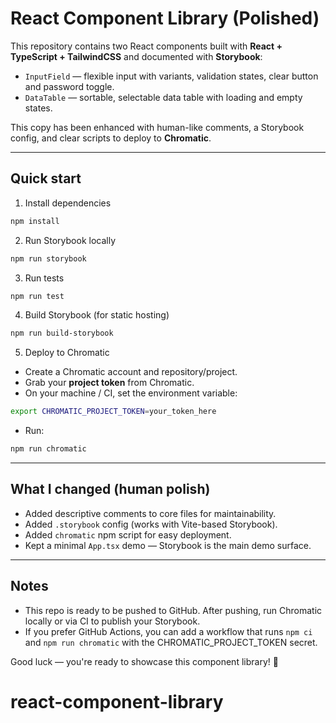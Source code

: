 # React Component Library (Polished)

This repository contains two React components built with **React + TypeScript + TailwindCSS** and documented with **Storybook**:
- `InputField` — flexible input with variants, validation states, clear button and password toggle.
- `DataTable` — sortable, selectable data table with loading and empty states.

This copy has been enhanced with human-like comments, a Storybook config, and clear scripts to deploy to **Chromatic**.

---

## Quick start

1. Install dependencies
```bash
npm install
```

2. Run Storybook locally
```bash
npm run storybook
```

3. Run tests
```bash
npm run test
```

4. Build Storybook (for static hosting)
```bash
npm run build-storybook
```

5. Deploy to Chromatic
- Create a Chromatic account and repository/project.
- Grab your **project token** from Chromatic.
- On your machine / CI, set the environment variable:
```bash
export CHROMATIC_PROJECT_TOKEN=your_token_here
```
- Run:
```bash
npm run chromatic
```

---

## What I changed (human polish)

- Added descriptive comments to core files for maintainability.
- Added `.storybook` config (works with Vite-based Storybook).
- Added `chromatic` npm script for easy deployment.
- Kept a minimal `App.tsx` demo — Storybook is the main demo surface.

---

## Notes

- This repo is ready to be pushed to GitHub. After pushing, run Chromatic locally or via CI to publish your Storybook.
- If you prefer GitHub Actions, you can add a workflow that runs `npm ci` and `npm run chromatic` with the CHROMATIC_PROJECT_TOKEN secret.

Good luck — you're ready to showcase this component library! 🎉
# react-component-library
